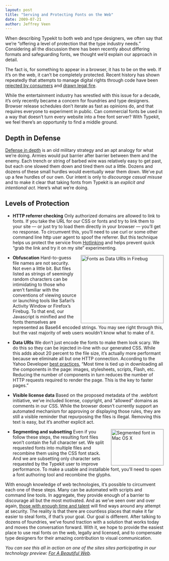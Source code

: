 ```yaml
---
layout: post
title: "Serving and Protecting Fonts on the Web"
date: 2009-07-21
author: Jeffrey Veen
---
```

When describing Typekit to both web and type designers, we often say that we&#8217;re &#8220;offering a level of protection that the type industry needs.&#8221; Considering all the discussion there has been recently about differing formats and safeguarding fonts, we thought we&#8217;d explain our approach in detail.

The fact is, for something to appear in a browser, it has to be on the web. If it&#8217;s on the web, it can&#8217;t be completely protected. Recent history has shown repeatedly that attempts to manage digital rights through code have been <a href="http://news.bbc.co.uk/2/hi/technology/7813527.stm">rejected by consumers</a> and <a href="http://www.ftc.gov/opa/2007/01/sony.shtm">drawn legal fire</a>.

While the entertainment industry has wrestled with this issue for a decade, it&#8217;s only recently became a concern for foundries and type designers. Browser release schedules don&#8217;t iterate as fast as opinions do, and that requires everyone to experiment in public. Can commercial fonts be used in a way that doesn&#8217;t turn every website into a free font server? With Typekit, we feel there&#8217;s an opportunity to find a middle ground.

## Depth in Defense

<a href="http://en.wikipedia.org/wiki/Defense_in_depth">Defense in depth</a> is an old military strategy and an apt analogy for what we&#8217;re doing. Armies would put barrier after barrier between them and the enemy. Each trench or string of barbed wire was relatively easy to get past, but each one slowed them down and tired them out a little. Dozens and dozens of these small hurdles would eventually wear them down.
We&#8217;ve put up a few hurdles of our own. Our intent is only to <em>discourage casual misuse</em> and to make it clear that taking fonts from Typekit is an <em>explicit and intentional act</em>.  Here&#8217;s what we&#8217;re doing.

## Levels of Protection

* **HTTP referrer checking** Only authorized domains are allowed to link to fonts. If you take the URL for our CSS or fonts and try to link them to your site — or just try to load them directly in your browser  — you&#8217;ll get no response. To circumvent this, you&#8217;ll need to use curl or some other command line http user agent to spoof the referrer. But this technique helps us protect the service from <a href="http://en.wikipedia.org/wiki/Hotlinking">Hotlinking</a> and helps prevent quick &#8220;grab the link and try it on my site&#8221; experimenting.</li>
<a href="https://typekit.files.wordpress.com/2009/07/data-url1.png"><img style="float:right;margin-left:10px;border:1px solid silver;" src="https://typekit.files.wordpress.com/2009/07/data-url1.png?w=262&#038;h=215" alt="Fonts as Data URIs in Firebug" width="262" height="215" /></a>

* **Obfuscation** Hard-to-guess file names are not security. Not even a little bit. But files listed as strings of seemingly random characters can be intimidating to those who aren&#8217;t familiar with the conventions of viewing source or launching tools like Safari&#8217;s Activity Window or Firefox&#8217;s Firebug. To that end, our Javascript is minified and the fonts themselves are represented as Base64 encoded strings. You may see right through this, but the vast majority of web users wouldn&#8217;t know what to make of it.</li>

* **Data URIs** We don&#8217;t just encode the fonts to make them look scary. We do this so they can be injected in-line with our generated CSS. While this adds about 20 percent to the file size, it&#8217;s actually more performant because we eliminate all but one HTTP connection. According to the Yahoo Developer <a href="http://developer.yahoo.com/performance/rules.html#num_http">best practices</a>, &#8220;Most time is tied up in downloading all the components in the page: images, stylesheets, scripts, Flash, etc. Reducing the number of components in turn reduces the number of HTTP requests required to render the page. This is the key to faster pages.&#8221;</li>

* **Visible license data** Based on the proposed metadata of the .webfont initiative, we&#8217;ve included license, copyright, and &#8220;allowed&#8221; domains as comments in our CSS. While the browser doesn&#8217;t currently support an automated mechanism for approving or displaying those rules, they are still a visible reminder that repurposing the files is illegal. Removing this text is easy, but it&#8217;s another explicit act.</li>

* <a href="https://typekit.files.wordpress.com/2009/07/segmented-font.png"><img class="alignright" style="float:right;margin-left:10px;border:1px solid silver;" src="https://typekit.files.wordpress.com/2009/07/segmented-font.png?w=166&#038;h=114" alt="Segmented font in Mac OS X" width="166" height="114" /></a> **Segmenting and subsetting** Even if you follow these steps, the resulting font files won&#8217;t contain the full character set. We split requested fonts into multiple files and recombine them using the CSS font stack. And we are subsetting only character sets requested by the Typekit user to improve performance. To make a usable and installable font, you&#8217;ll need to open a font authoring tool and recombine the glyphs.</li>

With enough knowledge of web technologies, it&#8217;s possible to circumvent each one of these steps. Many can be automated with scripts and command line tools. In aggregate, they provide enough of a barrier to discourage all but the most motivated. And as we&#8217;ve seen over and over again, <a href="http://en.wikipedia.org/wiki/Jon_Lech_Johansen">those with enough time and talent</a> will find ways around any attempt at security. The reality is that there are countless places that make it far easier to steal fonts, if that&#8217;s your goal.
Our goal is different. After talking to dozens of foundries, we&#8217;ve found traction with a solution that works today and moves the conversation forward. With it, we hope to provide the easiest place to use real fonts on the web, legally and licensed, and to compensate type designers for their amazing contribution to visual communication.

_You can see this all in action on one of the sites sites participating in our technology preview: <a href="http://forabeautifulweb.com/">For A Beautiful Web</a>._
